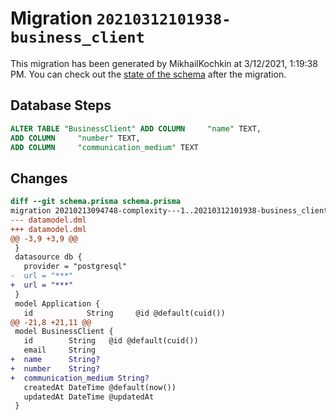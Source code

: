 # Migration `20210312101938-business_client`

This migration has been generated by MikhailKochkin at 3/12/2021, 1:19:38 PM.
You can check out the [state of the schema](./schema.prisma) after the migration.

## Database Steps

```sql
ALTER TABLE "BusinessClient" ADD COLUMN     "name" TEXT,
ADD COLUMN     "number" TEXT,
ADD COLUMN     "communication_medium" TEXT
```

## Changes

```diff
diff --git schema.prisma schema.prisma
migration 20210213094748-complexity---1..20210312101938-business_client
--- datamodel.dml
+++ datamodel.dml
@@ -3,9 +3,9 @@
 }
 datasource db {
   provider = "postgresql"
-  url = "***"
+  url = "***"
 }
 model Application {
   id            String     @id @default(cuid())
@@ -21,8 +21,11 @@
 model BusinessClient {
   id        String   @id @default(cuid())
   email     String
+  name      String?
+  number    String?
+  communication_medium String?
   createdAt DateTime @default(now())
   updatedAt DateTime @updatedAt
 }
```


